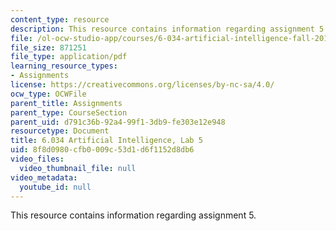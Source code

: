 ```yaml
---
content_type: resource
description: This resource contains information regarding assignment 5.
file: /ol-ocw-studio-app/courses/6-034-artificial-intelligence-fall-2010/8f8d0980cfb0009c53d1d6f1152d8db6_MIT6_034F10_lab5.pdf
file_size: 871251
file_type: application/pdf
learning_resource_types:
- Assignments
license: https://creativecommons.org/licenses/by-nc-sa/4.0/
ocw_type: OCWFile
parent_title: Assignments
parent_type: CourseSection
parent_uid: d791c36b-92a4-99f1-3db9-fe303e12e948
resourcetype: Document
title: 6.034 Artificial Intelligence, Lab 5
uid: 8f8d0980-cfb0-009c-53d1-d6f1152d8db6
video_files:
  video_thumbnail_file: null
video_metadata:
  youtube_id: null
---
```

This resource contains information regarding assignment 5.
